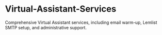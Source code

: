 # Virtual-Assistant-Services
Comprehensive Virtual Assistant services, including email warm-up, Lemlist SMTP setup, and administrative support.
